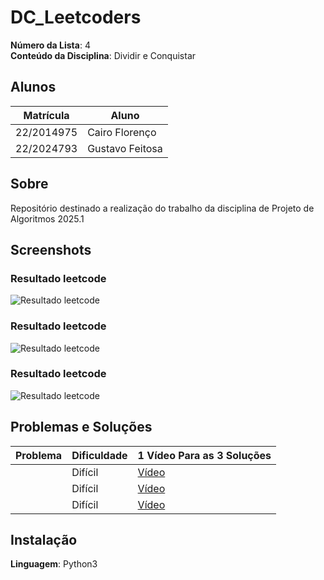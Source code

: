 # DC_Leetcoders

**Número da Lista**: 4<br>
**Conteúdo da Disciplina**: Dividir e Conquistar<br>

## Alunos
| Matrícula | Aluno |
| -- | -- |
| 22/2014975  |  Cairo Florenço |
| 22/2024793  |  Gustavo Feitosa |

## Sobre 
Repositório destinado a realização do trabalho da disciplina de Projeto de Algoritmos 2025.1

## Screenshots

### Resultado leetcode 

![Resultado leetcode ]()

### Resultado leetcode 

![Resultado leetcode ]()

### Resultado leetcode 

![Resultado leetcode ]()

## Problemas e Soluções
| Problema | Dificuldade | 1 Vídeo Para as 3 Soluções |
| -- | -- | -- |
| []()  |  Difícil | [Vídeo]() |
| []()  |  Difícil | [Vídeo]() |
| []()  |  Difícil | [Vídeo]() |

## Instalação 
**Linguagem**: Python3<br>




